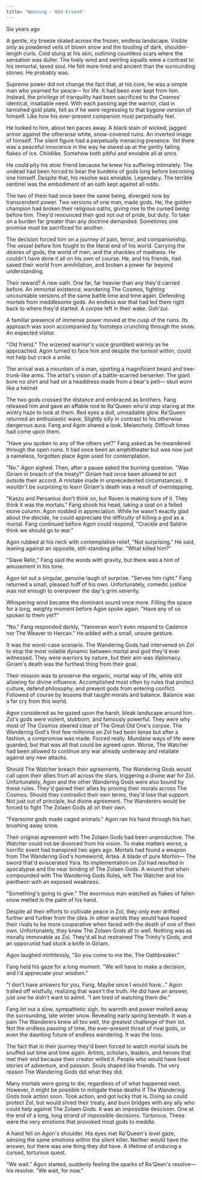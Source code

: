 ```yaml
---
title: "Weaving - OId Friend"
---
```

Six years ago

A gentle, icy breeze skated across the frozen, endless landscape. Visible only as powdered veils of blown snow and the tousling of dark, shoulder-length curls. Cold stung at his skin, outlining countless scars where the sensation was duller. The lively wind and swirling squalls were a contrast to his immortal, taxed soul. He felt more tired and ancient than the surrounding stones. He probably was.

Supreme power did not change the fact that, at his core, he was a simple man who yearned for peace— for life. It had been ever kept from him. Instead, the privilege of tranquility had been sacrificed to the Cosmos' identical, insatiable need. With each passing age the warrior, clad in tarnished gold plate, felt as if he were regressing to that bygone version of himself. Like how his ever-present companion must perpetually feel.

He looked to him, about ten paces away. A black stain of wicked, jagged armor against the otherwise white, snow-covered ruins. An inverted image of himself. The silent figure had a perpetually menacing presence. Yet there was a peaceful innocence in the way he stared up at the gently falling flakes of ice. Childlike. Somehow both pitiful and enviable all at once.

He could pity his stoic friend because he knew his suffering intimately. The undead had been forced to bear the burdens of gods long before becoming one himself. Despite that, his resolve was enviable. Legendary. The terrible sentinel was the embodiment of an oath kept against all odds.

The two of them had once been the same being, diverged now by transcendent power. Two versions of one man, made gods. He, the golden champion had broken their religious oaths, giving rise to the cursed being before him. They'd renounced their god not out of pride, but duty. To take on a burden far greater than any doctrine demanded. Sometimes one promise must be sacrificed for another. 

The decision forced him on a journey of pain, terror, and companionship. The vessel before him fought to the literal end of his world. Carrying the desires of gods, the world of men, and the shackles of madness. He couldn't have done it all on his own of course. He, and his friends, had saved their world from annihilation, and broken a power far beyond understanding. 

Their reward? A new oath. One far, far heavier than any they'd carried before. An immortal existence, wandering The Cosmos, fighting uncountable versions of the same battle time and time again. Defending mortals from meddlesome gods. An endless war that had led them right back to where they'd started. A corpse left in their wake. Goh'zul.

A familiar presence of immense power moved at the cusp of the ruins. Its approach was soon accompanied by footsteps crunching through the snow. An expected visitor.

"Old friend." The wizened warrior's voice grumbled warmly as he approached. Agon turned to face him and despite the turmoil within, could not help but crack a smile. 

The arrival was a mountain of a man, sporting a magnificent beard and tree-trunk-like arms. The artist's vision of a battle-scarred berserker. The giant bore no shirt and had on a headdress made from a bear's pelt— skull worn like a helmet

The two gods crossed the distance and embraced as brothers. Fang released him and gave an affable nod to Ra'Queen who'd stop staring at the wintry haze to look at them. Red eyes a dull, unreadable glow. Ra'Queen returned an enthusiastic wave. Slightly silly in contrast to his otherwise dangerous aura. Fang and Agon shared a look. Melancholy. Difficult times had come upon them.

"Have you spoken to any of the others yet?" Fang asked as he meandered through the open ruins. It had once been an amphitheater but was now just a nameless, forgotten place Agon used for contemplation.

"No." Agon sighed. Then, after a pause asked the burning question. "Was Giriam in breach of the treaty?" Giriam had once been allowed to act outside their accord. A mistake made in unprecedented circumstances. It wouldn't be surprising to learn Giriam's death was a result of overstepping.

"Kaszu and Persanius don't think so, but Raven is making sure of it. They think it was the mortals." Fang shook his head, taking a seat on a felled stone column. Agon nodded in appreciation. While he wasn't exactly glad about the deicide, he could appreciate the difficulty of killing a god as a mortal. Fang continued before Agon could respond, "Crackle and Saldrin think we should go to war."

Agon rubbed at his neck with contemplative relief, "Not surprising." He said, leaning against an opposite, still-standing pillar. "What killed him?"

"Slave Relic," Fang said the words with gravity, but there was a hint of amusement in his tone.

Agon let out a singular, genuine laugh of surprise. "Serves him right." Fang returned a small, pleased huff of his own. Unfortunately, comedic justice was not enough to overpower the day's grim severity.

Whispering wind became the dominant sound once more. Filling the space for a long, weighty moment before Agon spoke again. "Have any of us spoken to them yet?"

"No." Fang responded darkly, "Yanneran won't even respond to Cadence nor The Weaver to Hercan." He added with a small, unsure gesture. 

It was the worst-case scenario. The Wandering Gods had intervened on Zol to stop the most volatile dynamic between mortal and god they'd ever witnessed. They were warriors by nature, but their aim was diplomacy. Giriam's death was the furthest thing from their goal. 

Their mission was to preserve the organic, mortal way of life, while still allowing for divine influence. Accomplished most often by rules that protect culture, defend philosophy, and prevent gods from entering conflict. Followed of course by lessons that taught morals and balance. Balance was a far cry from this world. 

Agon considered as he gazed upon the harsh, bleak landscape around him. Zol's gods were violent, stubborn, and famously powerful. They were why most of The Cosmos steered clear of The Great Old One's corpse. The Wandering God's first few millennia on Zol had been tense but after a fashion, a compromise was made. Forced really. Mundane ways of life were guarded, but that was all that could be agreed upon. Worse, The Watcher had been allowed to continue any war already underway and retaliate against any new attacks.

Should The Watcher breach their agreements, The Wandering Gods would call upon their allies from all across the stars, triggering a divine war for Zol. Unfortunately, Agon and the other Wandering Gods were also bound by these rules. They'd gained their allies by proving their morals across The Cosmos. Should they contradict their own terms, they'd lose that support. Not just out of principle, but divine agreement. The Wanderers would be forced to fight The Zolaen Gods all on their own.

"Fearsome gods made caged animals." Agon ran his hand through his hair, brushing away snow.

Their original agreement with The Zolaen Gods had been unproductive. The Watcher could not be divorced from his vision. To make matters worse, a horrific event had transpired two ages ago. Mortals had found a weapon from The Wandering God's homeworld, Artea. A blade of pure Morhin— The sword that'd eviscerated Ysra. Its implementation on Zol had resulted in apocalypse and the near binding of The Zolaen Gods. A wound that when compounded with The Wandering Gods Rules, left The Watcher and his pantheon with an exposed weakness.

"Something's going to give." The enormous man watched as flakes of fallen snow melted in the palm of his hand. 

Despite all their efforts to cultivate peace in Zol, they only ever drifted further and further from the idea. In other worlds they would have hoped their rivals to be more cooperative when faced with the death of one of their own. Unfortunately, they knew The Zolaen Gods all to well. Nothing was as morally immovable as Zol. They'd all but restrained The Trinity's Gods, and an opporunist had stuck a knife in Giriam.

Agon laughed mirthlessly, "So you come to me the, The Oathbreaker." 

Fang held his gaze for a long moment. "We will have to make a decision, and I'd appreciate your wisdom."

"I don't have answers for you, Fang. Maybe once I would have…" Agon trailed off wistfully, realizing that wasn't the truth. He did have an answer, just one he didn't want to admit. "I am tired of watching them die."

Fang let out a slow, sympathetic sigh. Its warmth and power melted away the surrounding, late winter snow. Revealing early spring beneath. It was a pain The Wanderers knew all too well, the greatest challenge of their lot. Not the endless passing of time, the ever-present threat of rival gods, or even the daunting future of endless wandering. It was the loss. 

The fact that in their journey they'd been forced to watch mortal souls be snuffed out time and time again. Artists, scholars, leaders, and heroes that met their end because their creator willed it. People who would have lived stories of adventure, and passion. Souls shaped like friends. The very reason The Wandering Gods did what they did.

Many mortals were going to die, regardless of of what happened next. However, it might be possible to mitigate these deaths if The Wandering Gods took action soon. Took action, and got lucky that is. Doing so could protect Zol, but would shred their treaty, and burn bridges with any ally who could help against The Zolaen Gods. It was an impossible descision. One at the end of a long, long strand of impossible decisions. Torturous. These were the very emotions that provoked most gods to meddle.

A hand fell on Agon's shoulder. His eyes met Ra'Queen's level gaze, sensing the same emotions within the silent killer. Neither would have the answer, but there was one thing they did have. A lifetime of enduring a cursed, torturous quest.

"We wait." Agon started, suddenly feeling the sparks of Ra'Qeen's resolve— his resolve. "We wait, for now."